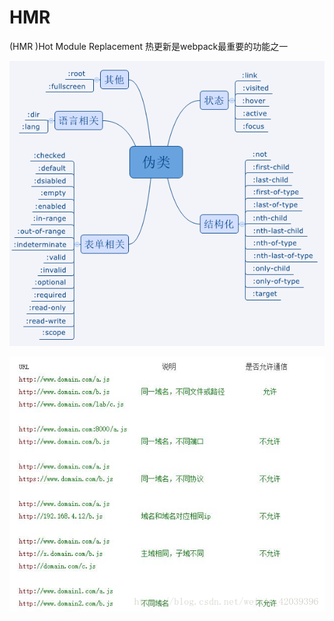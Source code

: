 # HMR

\(HMR \)Hot Module Replacement 热更新是webpack最重要的功能之一

![](../../.gitbook/assets/image%20%28193%29.png)

![](../../.gitbook/assets/image%20%28177%29.png)

